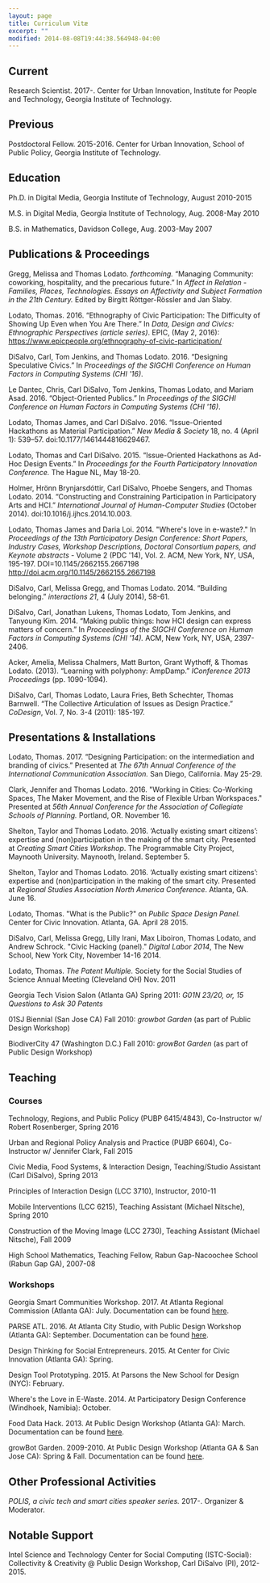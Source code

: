 ```yaml
---
layout: page
title: Curriculum Vitæ
excerpt: ""
modified: 2014-08-08T19:44:38.564948-04:00
---
```


## Current ##

Research Scientist. 2017-. Center for Urban Innovation, Institute for People and Technology, Georgia Institute of Technology.

## Previous ##

Postdoctoral Fellow. 2015-2016. Center for Urban Innovation, School of Public Policy, Georgia Institute of Technology.

## Education ##

Ph.D. in Digital Media, Georgia Institute of Technology, August 2010-2015

M.S. in Digital Media, Georgia Institute of Technology, Aug. 2008-May 2010

B.S. in Mathematics, Davidson College, Aug. 2003-May 2007


## Publications & Proceedings ##

Gregg, Melissa and Thomas Lodato. *forthcoming.* “Managing Community: coworking, hospitality, and the precarious future.” In *Affect in Relation - Families, Places, Technologies. Essays on Affectivity and Subject Formation in the 21th Century.* Edited by Birgitt R&ouml;ttger-R&ouml;ssler and Jan Slaby.

Lodato, Thomas. 2016. “Ethnography of Civic Participation: The Difficulty of Showing Up Even when You Are There.” In *Data, Design and Civics: Ethnographic Perspectives (article series)*. EPIC, (May 2, 2016): https://www.epicpeople.org/ethnography-of-civic-participation/

DiSalvo, Carl, Tom Jenkins, and Thomas Lodato. 2016. “Designing Speculative Civics.” In *Proceedings of the SIGCHI Conference on Human Factors in Computing Systems (CHI '16)*.

Le Dantec, Chris, Carl DiSalvo, Tom Jenkins, Thomas Lodato, and Mariam Asad. 2016. “Object-Oriented Publics.” In *Proceedings of the SIGCHI Conference on Human Factors in Computing Systems (CHI '16)*.

Lodato, Thomas James, and Carl DiSalvo. 2016. “Issue-Oriented Hackathons as Material Participation.” *New Media & Society* 18, no. 4 (April 1): 539–57. doi:10.1177/1461444816629467.

Lodato, Thomas and Carl DiSalvo. 2015. “Issue-Oriented Hackathons as Ad-Hoc Design Events.” In
*Proceedings for the Fourth Participatory Innovation Conference.* The Hague NL, May 18-20.

Holmer, Hrönn Brynjarsdóttir, Carl DiSalvo, Phoebe Sengers, and Thomas Lodato. 2014. “Constructing and Constraining Participation in Participatory Arts and HCI.” *International Journal of Human-Computer Studies* (October 2014). doi:10.1016/j.ijhcs.2014.10.003.

Lodato, Thomas James and Daria Loi. 2014. "Where's love in e-waste?." In *Proceedings of the 13th Participatory Design Conference: Short Papers, Industry Cases, Workshop Descriptions, Doctoral Consortium papers, and Keynote abstracts* - Volume 2 (PDC '14), Vol. 2. ACM, New York, NY, USA, 195-197. DOI=10.1145/2662155.2667198 http://doi.acm.org/10.1145/2662155.2667198

DiSalvo, Carl, Melissa Gregg, and Thomas Lodato. 2014. “Building belonging.” *interactions 21*, 4 (July 2014), 58-61.

DiSalvo, Carl, Jonathan Lukens, Thomas Lodato, Tom Jenkins, and Tanyoung Kim. 2014. “Making public things: how HCI design can express matters of concern.” In *Proceedings of the SIGCHI Conference on Human Factors in Computing Systems (CHI ’14).* ACM, New York, NY, USA, 2397-2406.

Acker, Amelia, Melissa Chalmers, Matt Burton, Grant Wythoff, & Thomas Lodato. (2013). “Learning with polyphony: AmpDamp.” *IConference 2013 Proceedings* (pp. 1090-1094).

DiSalvo, Carl, Thomas Lodato, Laura Fries, Beth Schechter, Thomas Barnwell. “The Collective Articulation of Issues as Design Practice.” *CoDesign*, Vol. 7, No. 3-4 (2011): 185-197.


## Presentations & Installations ##

Lodato, Thomas. 2017. “Designing Participation: on the intermediation and branding of civics.” Presented at *The 67th Annual Conference of the International Communication Association.* San Diego, California. May 25-29.

Clark, Jennifer and Thomas Lodato. 2016. "Working in Cities: Co-Working Spaces, The Maker Movement, and the Rise of Flexible Urban Workspaces." Presented at *56th Annual Conference for the Association of Collegiate Schools of Planning.* Portland, OR. November 16.

Shelton, Taylor and Thomas Lodato. 2016. ‘Actually existing smart citizens’: expertise and (non)participation in the making of the smart city. Presented at *Creating Smart Cities Workshop*. The Programmable City Project, Maynooth University. Maynooth, Ireland. September 5.

Shelton, Taylor and Thomas Lodato. 2016. ‘Actually existing smart citizens’: expertise and (non)participation in the making of the smart city. Presented at *Regional Studies Association North America Conference*. Atlanta, GA. June 16.

Lodato, Thomas. "What is the Public?" on *Public Space Design Panel.* Center for Civic
Innovation. Atlanta, GA. April 28 2015.

DiSalvo, Carl, Melissa Gregg, Lilly Irani, Max Liboiron, Thomas Lodato, and Andrew Schrock. "Civic Hacking (panel)." *Digital Labor 2014*, The New School, New York City, November 14-16 2014.

Lodato, Thomas. *The Patent Multiple.* Society for the Social Studies of Science Annual Meeting (Cleveland OH) Nov. 2011

Georgia Tech Vision Salon (Atlanta GA) Spring 2011: *G01N 23/20, or, 15 Questions to Ask 30 Patents*

01SJ Biennial (San Jose CA) Fall 2010: *growbot Garden* (as part of Public Design Workshop)

BiodiverCity 47 (Washington D.C.) Fall 2010: *growBot Garden* (as part of Public Design Workshop)


## Teaching ##

### Courses ###

Technology, Regions, and Public Policy (PUBP 6415/4843), Co-Instructor w/ Robert Rosenberger, Spring 2016

Urban and Regional Policy Analysis and Practice (PUBP 6604), Co-Instructor w/ Jennifer Clark, Fall 2015

Civic Media, Food Systems, & Interaction Design, Teaching/Studio Assistant (Carl DiSalvo),
Spring 2013

Principles of Interaction Design (LCC 3710), Instructor, 2010-11

Mobile Interventions (LCC 6215), Teaching Assistant (Michael Nitsche), Spring 2010

Construction of the Moving Image (LCC 2730), Teaching Assistant (Michael Nitsche), Fall 2009

High School Mathematics, Teaching Fellow, Rabun Gap-Nacoochee School (Rabun Gap GA),
2007-08

### Workshops ###

Georgia Smart Communities Workshop. 2017. At Atlanta Regional Commission (Atlanta GA): July. Documentation can be found [here](http://ipat.gatech.edu/news/georgia-tech-convenes-current-and-next-generation-thought-leaders-smart-communities-workshop).

PARSE ATL. 2016. At Atlanta City Studio, with Public Design Workshop (Atlanta GA): September. Documentation can be found [here](http://publicdesignworkshop.net/portfolio/parse-atl/).

Design Thinking for Social Entrepreneurs. 2015. At Center for Civic Innovation (Atlanta GA): Spring.

Design Tool Prototyping. 2015. At Parsons the New School for Design (NYC): February.

Where's the Love in E-Waste. 2014. At Participatory Design Conference (Windhoek, Namibia): October.

Food Data Hack. 2013. At Public Design Workshop (Atlanta GA): March. Documentation can be found [here](http://thomaslodato.info/projects/food-data-hack/).

growBot Garden. 2009-2010. At Public Design Workshop (Atlanta GA & San Jose CA): Spring & Fall. Documentation can be found [here](http://thomaslodato.info/projects/growbot-garden/).

## Other Professional Activities ##

*POLIS, a civic tech and smart cities speaker series.* 2017-. Organizer & Moderator.

## Notable Support ##

Intel Science and Technology Center for Social Computing (ISTC-Social): Collectivity & Creativity @ Public Design Workshop, Carl DiSalvo (PI), 2012-2015.
